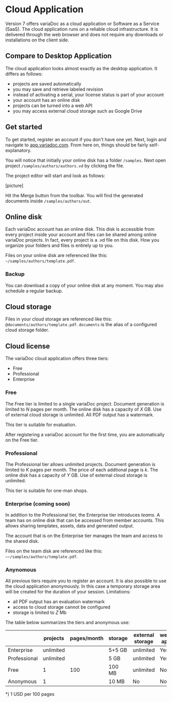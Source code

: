 # Cloud Application
Version 7 offers variaDoc as a cloud application or Software as a Service (SaaS). The cloud application runs on a reliable cloud infrastructure. It is delivered through the web browser and does not require any downloads or installations on the client side.

## Compare to Desktop Application 

The cloud application looks almost exactly as the desktop application. It differs as follows:

- projects are saved automatically
- you may save and retrieve labeled revision
- instead of activating a serial, your license status is part of your account
- your account has an online disk
- projects can be turned into a web API
- you may access external cloud storage such as Google Drive

## Get started
To get started, register an account if you don't have one yet. Next, login and navigate to [app.variadoc.com](app.variadoc.com). From here on, things should be fairly self-explanatory.

You will notice that initially your online disk has a folder `/samples`. Next open project `/samples/authors/authors.vd` by clicking the file.

The project editor will start and look as follows:

[picture]

Hit the Merge button from the toolbar. You will find the generated documents inside `/samples/authors/out`.

## Online disk
Each variaDoc account has an online disk. This disk is accessible from every project inside your account and files can be shared among online variaDoc projects. In fact, every project is a .vd file on this disk. How you organize your folders and files is entirely up to you.

Files on your online disk are referenced like this: `~/samples/authors/template.pdf`.

### Backup
You can download a copy of your online disk at any moment. You may also schedule a regular backup.

## Cloud storage 
Files in your cloud storage are referenced like this: `@documents/authors/template.pdf`. `documents` is the alias of a configured cloud storage folder.

## Cloud license
The variaDoc cloud application offers three tiers: 

- Free
- Professional
- Enterprise

### Free

The Free tier is limited to a single variaDoc project. Document generation is limited to *N* pages per month. The online disk has a capacity of *X* GB. Use of external cloud storage is unlimited. All PDF output has a watermark.

This tier is suitable for evaluation. 

After registering a variaDoc account for the first time, you are automatically on the Free tier.

### Professional
The Professional tier allows unlimited projects. Document generation is limited to *K* pages per month. The price of each addtional page is *k*. The online disk has a capacity of *Y* GB. Use of external cloud storage is unlimited.

This tier is suitable for one-man shops.

### Enterprise (coming soon)
In addition to the Professional tier, the Enterprise tier introduces *teams*. A team has on online disk that can be accessed from member accounts. This allows sharing templates, assets, data and generated output.

The account that is on the Enterprise tier manages the team and access to the shared disk.

Files on the team disk are referenced like this: `~~/samples/authors/template.pdf`.

### Anynomous
All previous tiers require you to register an account. It is also possible to use the cloud application anonymously. In this case a temporary storage area will be created for the duration of your session. Limitations:

- all PDF output has an evaluation watermark
- access to cloud storage cannot be configured
- storage is limited to *Z* Mb

The table below summarizes the tiers and anonymous use:

|            |projects |pages/month  |storage|external storage|web api|teams|
|------------|---------|-------------|-------|----------------|-------|-----|
|Enterprise  |unlimited|             |5+5 GB |unlimited       |Yes    |Yes  |
|Professional|unlimited|             |5 GB   |unlimited       |Yes    |No   |
|Free        |1        |100          |100 MB |unlimited       |No     |No   |
|Anonymous   |1        |             |10 MB  |No              |No     |No   |

*) 1 USD per 100 pages
